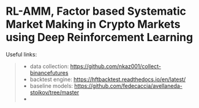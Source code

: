 # RL-AMM, Factor based Systematic Market Making in Crypto Markets using Deep Reinforcement Learning
Useful links:
>* data collection: https://github.com/nkaz001/collect-binancefutures
>* backtest engine: https://hftbacktest.readthedocs.io/en/latest/
>* baseline models: https://github.com/fedecaccia/avellaneda-stoikov/tree/master
>* 